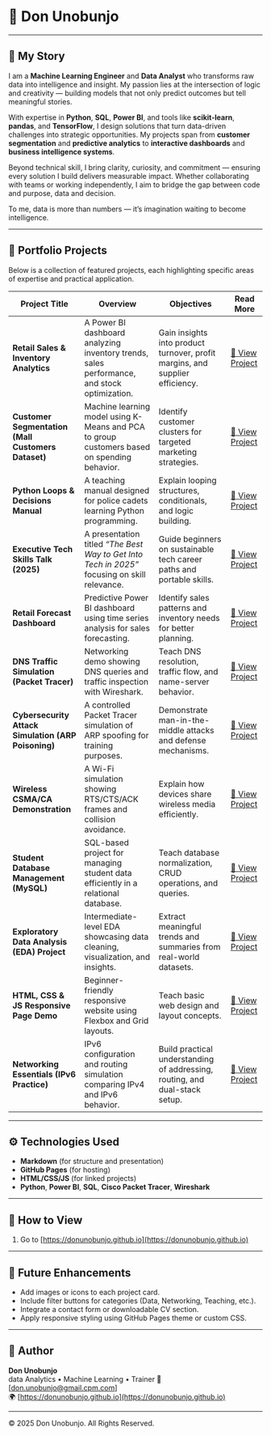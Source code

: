 # 👋 **Don Unobunjo**

---

## 🧭 My Story

I am a **Machine Learning Engineer** and **Data Analyst** who transforms raw data into intelligence and insight. My passion lies at the intersection of logic and creativity — building models that not only predict outcomes but tell meaningful stories.

With expertise in **Python**, **SQL**, **Power BI**, and tools like **scikit-learn**, **pandas**, and **TensorFlow**, I design solutions that turn data-driven challenges into strategic opportunities. My projects span from **customer segmentation** and **predictive analytics** to **interactive dashboards** and **business intelligence systems**.

Beyond technical skill, I bring clarity, curiosity, and commitment — ensuring every solution I build delivers measurable impact. Whether collaborating with teams or working independently, I aim to bridge the gap between code and purpose, data and decision.

To me, data is more than numbers — it’s imagination waiting to become intelligence.

---

## 💼 Portfolio Projects

Below is a collection of featured projects, each highlighting specific areas of expertise and practical application.

| **Project Title** | **Overview** | **Objectives** | **Read More** |
|-------------------|---------------|----------------|----------------|
| **Retail Sales & Inventory Analytics** | A Power BI dashboard analyzing inventory trends, sales performance, and stock optimization. | Gain insights into product turnover, profit margins, and supplier efficiency. | [🔗 View Project](#) |
| **Customer Segmentation (Mall Customers Dataset)** | Machine learning model using K-Means and PCA to group customers based on spending behavior. | Identify customer clusters for targeted marketing strategies. | [🔗 View Project](#) |
| **Python Loops & Decisions Manual** | A teaching manual designed for police cadets learning Python programming. | Explain looping structures, conditionals, and logic building. | [🔗 View Project](#) |
| **Executive Tech Skills Talk (2025)** | A presentation titled *“The Best Way to Get Into Tech in 2025”* focusing on skill relevance. | Guide beginners on sustainable tech career paths and portable skills. | [🔗 View Project](#) |
| **Retail Forecast Dashboard** | Predictive Power BI dashboard using time series analysis for sales forecasting. | Identify sales patterns and inventory needs for better planning. | [🔗 View Project](#) |
| **DNS Traffic Simulation (Packet Tracer)** | Networking demo showing DNS queries and traffic inspection with Wireshark. | Teach DNS resolution, traffic flow, and name-server behavior. | [🔗 View Project](#) |
| **Cybersecurity Attack Simulation (ARP Poisoning)** | A controlled Packet Tracer simulation of ARP spoofing for training purposes. | Demonstrate man-in-the-middle attacks and defense mechanisms. | [🔗 View Project](#) |
| **Wireless CSMA/CA Demonstration** | A Wi-Fi simulation showing RTS/CTS/ACK frames and collision avoidance. | Explain how devices share wireless media efficiently. | [🔗 View Project](#) |
| **Student Database Management (MySQL)** | SQL-based project for managing student data efficiently in a relational database. | Teach database normalization, CRUD operations, and queries. | [🔗 View Project](#) |
| **Exploratory Data Analysis (EDA) Project** | Intermediate-level EDA showcasing data cleaning, visualization, and insights. | Extract meaningful trends and summaries from real-world datasets. | [🔗 View Project](#) |
| **HTML, CSS & JS Responsive Page Demo** | Beginner-friendly responsive website using Flexbox and Grid layouts. | Teach basic web design and layout concepts. | [🔗 View Project](#) |
| **Networking Essentials (IPv6 Practice)** | IPv6 configuration and routing simulation comparing IPv4 and IPv6 behavior. | Build practical understanding of addressing, routing, and dual-stack setup. | [🔗 View Project](#) |

---

## ⚙️ Technologies Used
- **Markdown** (for structure and presentation)  
- **GitHub Pages** (for hosting)  
- **HTML/CSS/JS** (for linked projects)  
- **Python**, **Power BI**, **SQL**, **Cisco Packet Tracer**, **Wireshark**

---

## 🚀 How to View
1. Go to [https://donunobunjo.github.io](https://donunobunjo.github.io)  


---

## 🧩 Future Enhancements
- Add images or icons to each project card.  
- Include filter buttons for categories (Data, Networking, Teaching, etc.).  
- Integrate a contact form or downloadable CV section.  
- Apply responsive styling using GitHub Pages theme or custom CSS.

---

## 👤 Author
**Don Unobunjo**  
data Analytics • Machine Learning • Trainer
📧 [don.unobunjo@gmail.cpm.com]  
🌍 [https://donunobunjo.github.io](https://donunobunjo.github.io)

---

© 2025 Don Unobunjo. All Rights Reserved.
